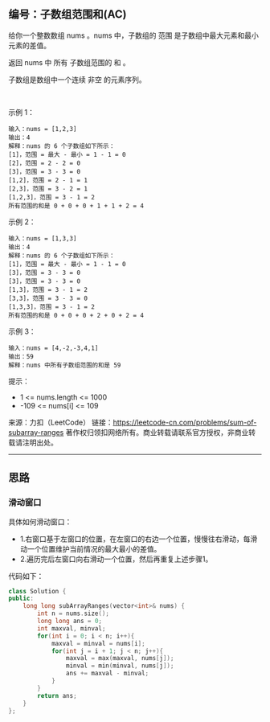 ## 编号：子数组范围和(AC)

给你一个整数数组 nums 。nums 中，子数组的 范围 是子数组中最大元素和最小元素的差值。

返回 nums 中 所有 子数组范围的 和 。

子数组是数组中一个连续 非空 的元素序列。

 

示例 1：
```
输入：nums = [1,2,3]
输出：4
解释：nums 的 6 个子数组如下所示：
[1]，范围 = 最大 - 最小 = 1 - 1 = 0 
[2]，范围 = 2 - 2 = 0
[3]，范围 = 3 - 3 = 0
[1,2]，范围 = 2 - 1 = 1
[2,3]，范围 = 3 - 2 = 1
[1,2,3]，范围 = 3 - 1 = 2
所有范围的和是 0 + 0 + 0 + 1 + 1 + 2 = 4
```
示例 2：
```
输入：nums = [1,3,3]
输出：4
解释：nums 的 6 个子数组如下所示：
[1]，范围 = 最大 - 最小 = 1 - 1 = 0
[3]，范围 = 3 - 3 = 0
[3]，范围 = 3 - 3 = 0
[1,3]，范围 = 3 - 1 = 2
[3,3]，范围 = 3 - 3 = 0
[1,3,3]，范围 = 3 - 1 = 2
所有范围的和是 0 + 0 + 0 + 2 + 0 + 2 = 4
```
示例 3：
```
输入：nums = [4,-2,-3,4,1]
输出：59
解释：nums 中所有子数组范围的和是 59 
```
提示：

* 1 <= nums.length <= 1000
* -109 <= nums[i] <= 109

来源：力扣（LeetCode）
链接：https://leetcode-cn.com/problems/sum-of-subarray-ranges
著作权归领扣网络所有。商业转载请联系官方授权，非商业转载请注明出处。

---
## 思路

### 滑动窗口

具体如何滑动窗口：
* 1.右窗口基于左窗口的位置，在左窗口的右边一个位置，慢慢往右滑动，每滑动一个位置维护当前情况的最大最小的差值。
* 2.遍历完后左窗口向右滑动一个位置，然后再重复上述步骤1。

代码如下：
```c++
class Solution {
public:
    long long subArrayRanges(vector<int>& nums) {
        int n = nums.size();
        long long ans = 0;
        int maxval, minval;
        for(int i = 0; i < n; i++){
            maxval = minval = nums[i];
            for(int j = i + 1; j < n; j++){
                maxval = max(maxval, nums[j]);
                minval = min(minval, nums[j]);
                ans += maxval - minval;
            }
        }
        return ans;
    }
};



```
